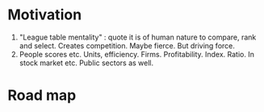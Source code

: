 
# Motivation


1. "League table mentality" : quote it is of human nature to compare, rank and select. Creates competition. Maybe fierce. But driving force.
2. People scores etc. Units, efficiency. Firms. Profitability. Index. Ratio. In stock market etc. Public sectors as well. 

# Road map

